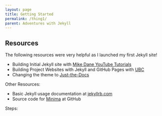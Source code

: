```yaml
---
layout: page
title: Getting Started
permalink: /thing1/
parent: Adventures with Jekyll
---
```


## Resources

The following resources were very helpful as I launched my first Jekyll site! 

* Building Initial Jekyll site with [Mike Dane YouTube Tutorials](https://www.youtube.com/watch?v=1na-IWfv08M&list=PLLAZ4kZ9dFpOPV5C5Ay0pHaa0RJFhcmcB&index=8)
* Building Project Websites with Jekyll and GitHub Pages with [UBC](https://ubc-library-rc.github.io/intro-project-sites/)
* Changing the theme to [Just-the-Docs](https://pmarsceill.github.io/just-the-docs/)


Other Resources: 

* Basic Jekyll usage documentation at [jekyllrb.com](https://jekyllrb.com/)
* Source code for [Minima](https://github.com/jekyll/minima) at GitHub

Steps: